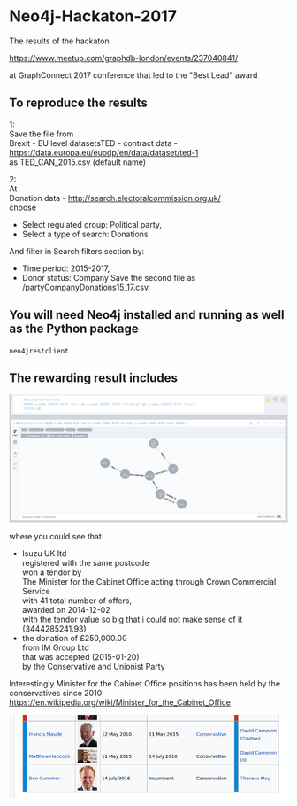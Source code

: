 # Neo4j-Hackaton-2017
The results of the hackaton

https://www.meetup.com/graphdb-london/events/237040841/

at GraphConnect 2017 conference that led to the "Best Lead" award

## To reproduce the results

1: <br/>
Save the file from <br/>
Brexit - EU level datasetsTED - contract data - https://data.europa.eu/euodp/en/data/dataset/ted-1  <br/>
as TED_CAN_2015.csv (default name)  <br/>

2: <br/>
At  <br/>
Donation data - http://search.electoralcommission.org.uk/  <br/>
choose
  * Select regulated group: Political party,
  * Select a type of search: Donations  <br/>

And filter in Search filters section by:
  * Time period: 2015-2017,
  * Donor status: Company
Save the second file as /partyCompanyDonations15_17.csv

## You will need Neo4j installed and running as well as the Python package

`neo4jrestclient`

## The rewarding result includes

![test](Neo4jConservatives.png)

where you could see that
* Isuzu UK ltd <br/> registered with the same postcode <br/> won a tendor by <br/>
The Minister for the Cabinet Office acting through Crown Commercial Service <br/> with 41 total number of offers, <br/> awarded on
2014-12-02 <br/>
with the tendor value  so big that i could not make sense of it (3444285241.93)
* the donation of £250,000.00 <br/>
from  IM Group Ltd <br/> that was accepted (2015-01-20) <br/>
by the Conservative and Unionist Party

Interestingly Minister for the Cabinet Office positions has been held by the conservatives since 2010
https://en.wikipedia.org/wiki/Minister_for_the_Cabinet_Office

![test](MinisterForTheCabinetOffice.png)
